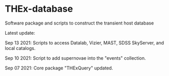 # THEx-database

Software package and scripts to construct the transient host database

Latest update:

Sep 13 2021: Scripts to access Datalab, Vizier, MAST, SDSS SkyServer, and local catalogs.

Sep 10 2021: Script to add supernovae into the "events" collection.

Sep 07 2021: Core package "THExQuery" updated.
